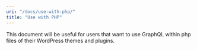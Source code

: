 ```yaml
---
uri: "/docs/use-with-php/"
title: "Use with PHP"
---
```


This document will be useful for users that want to use GraphQL within php files of their WordPress themes and plugins.
